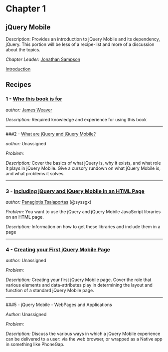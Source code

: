 # Chapter 1

## jQuery Mobile

Description: Provides an introduction to jQuery Mobile and its dependency, jQuery. This portion will be less of a recipe-list and more of a discussion about the topics.

*Chapter Leader:* <a href="mailto:jsampson@appendto.com">Jonathan Sampson</a>

<a href="/jquerymobilecookbook/book/blob/master/1-jquery-mobile-basics/introduction.adoc">Introduction</a>

## Recipes

### 1 - <a href="/jquerymobilecookbook/book/blob/master/1-jquery-mobile-basics/recipe-1.adoc">Who this book is for</a>

*author:* <a href="mailto:james@jwadeweaver.com">James Weaver</a>

*Description:* Required knowledge and experience for using this book

---

###2 - <a href="/jquerymobilecookbook/book/blob/master/1-jquery-mobile-basics/recipe-2.adoc">What are jQuery and jQuery Mobile?</a>

*author:* Unassigned

*Problem:*

*Description:* Cover the basics of what jQuery is, why it exists, and what role it plays in jQuery Mobile. Give a cursory rundown on what jQuery Mobile is, and what problems it solves.

---

### 3 - <a href="/jquerymobilecookbook/book/blob/master/1-jquery-mobile-basics/recipe-3.adoc">Including jQuery and jQuery Mobile in an HTML Page</a>

*author:* <a href="mailto:sys.sgx@gmail.com">Panagiotis Tsalaportas</a> (@syssgx)

*Problem:* You want to use the jQuery and jQuery Mobile JavaScript libraries on an HTML page.

*Description:* Information on how to get these libraries and include them in a page

---

### 4 - <a href="/jquerymobilecookbook/book/blob/master/1-jquery-mobile-basics/recipe-4.adoc">Creating your First jQuery Mobile Page</a>

*author:* Unassigned

*Problem:*

*Description:* Creating your first jQuery Mobile page. Cover the role that various elements and data-attributes play in determining the layout and function of a standard jQuery Mobile page.

---

###5 - jQuery Mobile - WebPages and Applications

*Author:* Unassigned

*Problem:*

*Description:* Discuss the various ways in which a jQuery Mobile experience can be delivered to a user: via the web browser, or wrapped as a Native app in something like PhoneGap.
